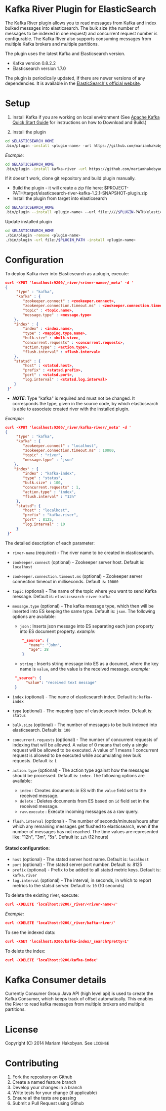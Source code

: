 Kafka River Plugin for ElasticSearch
=========

The Kafka River plugin allows you to read messages from Kafka and index bulked messages into elasticsearch.
The bulk size (the number of messages to be indexed in one request) and concurrent request number is configurable.
The Kafka River also supports consuming messages from multiple Kafka brokers and multiple partitions. 

The plugin uses the latest Kafka and Elasticsearch version.
 * Kafka version 0.8.2.2
 * Elasticsearch version 1.7.0

The plugin is periodically updated, if there are newer versions of any dependencies.
It is available in the [ElasticSearch's official website](http://www.elasticsearch.org/guide/en/elasticsearch/reference/current/modules-plugins.html).

Setup
==========

1. Install Kafka if you are working on local environment (See [Apache Kafka Quick Start Guide](http://kafka.apache.org/documentation.html#quickstart)  for instructions on how to Download and Build.)

2. Install the plugin 

```sh
cd $ELASTICSEARCH_HOME
.bin/plugin -install <plugin-name> -url https://github.com/mariamhakobyan/elasticsearch-river-kafka/releases/download/v1.2.1/elasticsearch-river-kafka-1.2.1-plugin.zip
```
*Example:*
```sh
cd $ELASTICSEARCH_HOME
.bin/plugin -install kafka-river -url https://github.com/mariamhakobyan/elasticsearch-river-kafka/releases/download/v1.2.1/elasticsearch-river-kafka-1.2.1-plugin.zip
```

If it doesn't work, clone git repository and build plugin manually.
* Build the plugin - it will create a zip file here: $PROJECT-PATH/target/elasticsearch-river-kafka-1.2.1-SNAPSHOT-plugin.zip
* Install the plugin from target into elasticsearch
 
```sh
cd $ELASTICSEARCH_HOME
.bin/plugin --install <plugin-name> --url file:////$PLUGIN-PATH/elasticsearch-river-kafka-1.2.1-SNAPSHOT-plugin.zip
```

Update installed plugin

```sh
cd $ELASTICSEARCH_HOME
./bin/plugin -remove <plugin-name>
./bin/plugin -url file:/$PLUGIN_PATH -install <plugin-name>
```

Configuration
=========

To deploy Kafka river into Elasticsearch as a plugin, execute:

```json
curl -XPUT 'localhost:9200/_river/<river-name>/_meta' -d '
{
     "type" : "kafka",
     "kafka" : {
        "zookeeper.connect" : <zookeeper.connect>, 
        "zookeeper.connection.timeout.ms" : <zookeeper.connection.timeout.ms>,
        "topic" : <topic.name>,
        "message.type" : <message.type>
    },
    "index" : {
        "index" : <index.name>,
        "type" : <mapping.type.name>,
        "bulk.size" : <bulk.size>,
        "concurrent.requests" : <concurrent.requests>,
        "action.type" : <action.type>,
        "flush.interval" : <flush.interval>
    },
    "statsd" : {
        "host" : <statsd.host>,
        "prefix" : <statsd.prefix>,
        "port" : <statsd.port>,
        "log.interval" : <statsd.log.interval>
    }
 }'
 ```
 * ***NOTE***: Type "kafka" is required and must not be changed. It corresponds the type, given in the source code, by which elasticsearch is able to associate created river with the installed plugin.
 
 *Example:*

 ```json
 curl -XPUT 'localhost:9200/_river/kafka-river/_meta' -d '
 {
      "type" : "kafka",
      "kafka" : {
         "zookeeper.connect" : "localhost", 
         "zookeeper.connection.timeout.ms" : 10000,
         "topic" : "river",
         "message.type" : "json"
     },
     "index" : {
         "index" : "kafka-index",
         "type" : "status",
         "bulk.size" : 100,
         "concurrent.requests" : 1,
         "action.type" : "index",
         "flush.interval" : "12h"
      },
      "statsd": {
         "host" : "localhost",
         "prefix" : "kafka.river",
         "port" : 8125,
         "log.interval" : 10
      }
  }'
  ```
 
The detailed description of each parameter:
 
* `river-name` (required) - The river name to be created in elasticsearch.
* `zookeeper.connect` (optional) - Zookeeper server host. Default is: `localhost`
* `zookeeper.connection.timeout.ms` (optional) - Zookeeper server connection timeout in milliseconds. Default is: `10000`
* `topic` (optional) - The name of the topic where you want to send Kafka message. Default is: `elasticsearch-river-kafka`
* `message.type` (optional) - The kafka message type, which then will be inserted into ES keeping the same type. Default is: `json`. The following options are available: 
   - `json` : Inserts json message into ES separating each json property into ES document property.
   *example:*
      ```json
       "_source": {
          "name": "John",
          "age": 28
       }
      ```
   
   - `string` : Inserts string message into ES as a documet, where the key name is `value`, and the value is the received message.
   *example:*
    ```json
     "_source": {
          "value": "received text message"
     }
    ```
   
* `index` (optional) - The name of elasticsearch index. Default is: `kafka-index`
* `type` (optional) - The mapping type of elasticsearch index. Default is: `status`
* `bulk.size` (optional) - The number of messages to be bulk indexed into elasticsearch. Default is: `100`
* `concurrent.requests` (optional) - The number of concurrent requests of indexing that will be allowed. A value of 0 means that only a single request will be allowed to be executed. A value of 1 means 1 concurrent request is allowed to be executed while accumulating new bulk requests. Default is: `1`
* `action.type` (optional) - The action type against how the messages should be processed. Default is: `index`. The following options are available:
   - `index` : Creates documents in ES with the `value` field set to the received message.
   - `delete` : Deletes documents from ES based on `id` field set in the received message.
   - `raw.execute` : Execute incoming messages as a raw query.
* `flush.interval` (optional) - The number of seconds/minutes/hours after which any remaining messages get flushed to elasticsearch, even if the number of messages has not reached. The time values are represented like: "12h", "3m", "5s". Default is: `12h` (12 hours)


#### Statsd configuration:

* `host` (optional) - The statsd server host name. Default is: `localhost`
* `port` (optional) - The statsd server port number. Default is: 8125
* `prefix` (optional) - Prefix to be added to all statsd metric keys. Default is: `kafka.river`
* `log.interval` (optional) - The interval, in seconds, in which to report metrics to the statsd server. Default is: `10` (10 seconds)


To delete the existing river, execute:
 
```json
curl -XDELETE 'localhost:9200/_river/<river-name>/'
``` 

*Example:*
```json
curl -XDELETE 'localhost:9200/_river/kafka-river/'
``` 


To see the indexed data:

```json
curl -XGET 'localhost:9200/kafka-index/_search?pretty=1'
```

To delete the index:
```json
curl -XDELETE 'localhost:9200/kafka-index'
```

Kafka Consumer details
=========

Currently Consumer Group Java API (high level api) is used to create the Kafka Consumer, which keeps track of offset automatically. This enables the River to read kafka messages from multiple brokers and multiple partitions.


License
=========
Copyright (C) 2014 Mariam Hakobyan. See `LICENSE`


Contributing
============
1. Fork the repository on Github
2. Create a named feature branch
3. Develop your changes in a branch
4. Write tests for your change (if applicable)
5. Ensure all the tests are passing
6. Submit a Pull Request using Github


